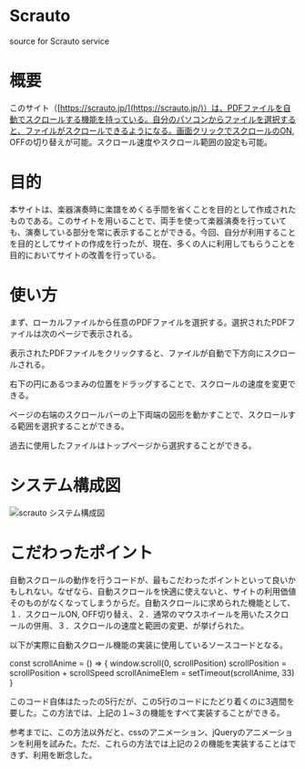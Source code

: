 # Scrauto
source for Scrauto service

# 概要

このサイト（[https://scrauto.jp/](https://scrauto.jp/)）は、PDFファイルを自動でスクロールする機能を持っている。自分のパソコンからファイルを選択すると、ファイルがスクロールできるようになる。画面クリックでスクロールのON, OFFの切り替えが可能。スクロール速度やスクロール範囲の設定も可能。

# 目的

本サイトは、楽器演奏時に楽譜をめくる手間を省くことを目的として作成されたものである。このサイトを用いることで、両手を使って楽器演奏を行っていても、演奏している部分を常に表示することができる。今回、自分が利用することを目的としてサイトの作成を行ったが、現在、多くの人に利用してもらうことを目的においてサイトの改善を行っている。

# 使い方

まず、ローカルファイルから任意のPDFファイルを選択する。選択されたPDFファイルは次のページで表示される。

表示されたPDFファイルをクリックすると、ファイルが自動で下方向にスクロールされる。

右下の円にあるつまみの位置をドラッグすることで、スクロールの速度を変更できる。

ページの右端のスクロールバーの上下両端の図形を動かすことで、スクロールする範囲を選択することができる。

過去に使用したファイルはトップページから選択することができる。

# システム構成図
![scrauto システム構成図](https://user-images.githubusercontent.com/118455172/206918095-d50e89c4-3b3f-4e9f-9233-61a798622139.jpg)

# こだわったポイント

自動スクロールの動作を行うコードが、最もこだわったポイントといって良いかもしれない。なぜなら、自動スクロールを快適に使えないと、サイトの利用価値そのものがなくなってしまうからだ。自動スクロールに求められた機能として、１．スクロールON, OFF切り替え、２．通常のマウスホイールを用いたスクロールの併用、３．スクロールの速度と範囲の変更、が挙げられた。

以下が実際に自動スクロール機能の実装に使用しているソースコードとなる。

const scrollAnime = () => {
    window.scroll(0, scrollPosition)
    scrollPosition = scrollPosition + scrollSpeed
    scrollAnimeElem = setTimeout(scrollAnime, 33)
}

このコード自体はたったの5行だが、この5行のコードにたどり着くのに3週間を要した。この方法では、上記の１~３の機能をすべて実装することができる。

参考までに、この方法以外だと、cssのアニメーション、jQueryのアニメーションを利用を試みた。ただ、これらの方法では上記の２の機能を実装することはできず、利用を断念した。
